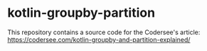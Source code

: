 # kotlin-groupby-partition
This repository contains a source code for the Codersee's article: https://codersee.com/kotlin-groupby-and-partition-explained/
